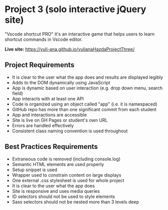 #  Project 3 (solo interactive jQuery site)

"Vscode shortcut PRO" it's an interactive game that helps users to learn shortcut commands in Vscode editor.

**Live site:** https://yuli-ana.github.io/yulianaHazdaProjectThree/


## Project Requirements

- It is clear to the user what the app does and results are displayed legibly
- Adds to the DOM dynamically using JavaScript
- App is dynamic based on user interaction (e.g. drop down menu, search field)
- App interacts with at least one API
- Code is organized using an object called "app" (i.e. it is namespaced)
- GitHub repo has more than one significant commit from each student
- App and interactions are accessible
- Site is live on GH Pages or student's own URL
- Errors are handled effectively
- Consistent class naming convention is used throughout

## Best Practices Requirements

- Extraneous code is removed (including console.log)
- Semantic HTML elements are used properly
- Setup snippet is used
- Wrapper used to constrain content on large displays
- One external .css stylesheet is used for whole project
- It is clear to the user what the app does
- Site is responsive and uses media queries
- ID selectors should not be used to style elements
- Sass selectors should not be nested more than 3 levels deep
